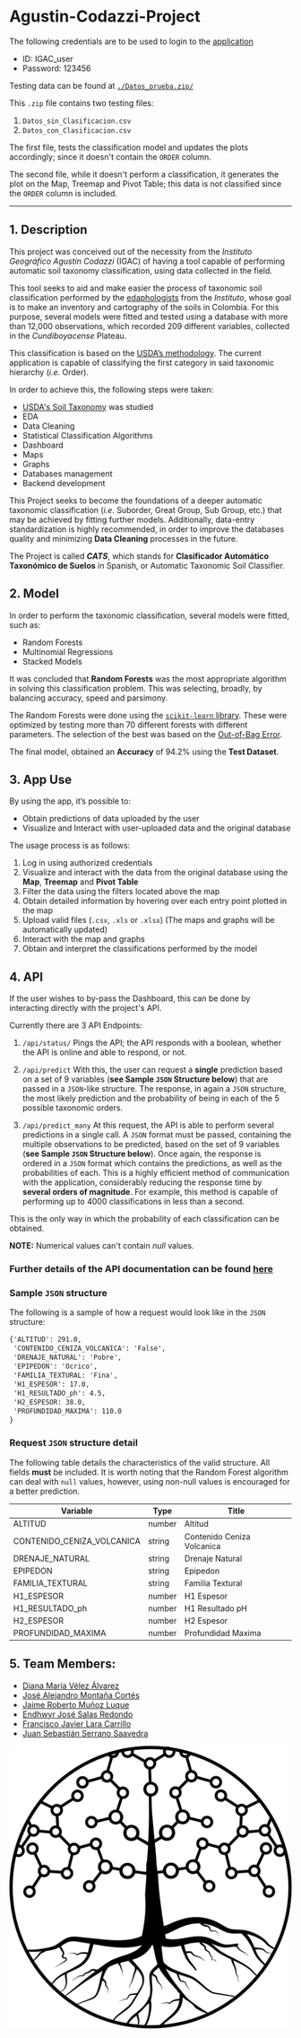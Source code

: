# Agustin-Codazzi-Project

The following credentials are to be used to login to the [application](https://www.cats19.tech) 
-	ID: IGAC_user
-	Password: 123456

Testing data can be found at [`./Datos_prueba.zip/`](https://github.com/DS4A-Team19-2021/Agustin-Codazzi-Project/blob/main/Datos_prueba.zip)

This `.zip` file contains two testing files:

1.	`Datos_sin_Clasificacion.csv`
2.	`Datos_con_Clasificacion.csv`

The first file, tests the classification model and updates the plots accordingly; since it doesn't contain the `ORDER` column.

The second file, while it doesn't perform a classification, it generates the plot on the Map, Treemap and Pivot Table; this data is not classified since the `ORDER` column is included.

-------

## 1.	Description

This project was conceived out of the necessity from the _Instituto Geográfico Agustín Codazzi_ (IGAC) of having a tool capable of performing automatic soil taxonomy classification, using data collected in the field. 

This tool seeks to aid and make easier the process of taxonomic soil classification performed by the [edaphologists](https://en.wikipedia.org/wiki/Edaphology) from the _Instituto_, whose goal is to make an inventory and cartography of the soils in Colombia.  For this purpose, several models were fitted and tested using a database with more than 12,000 observations, which recorded 209 different variables, collected in the _Cundiboyacense_ Plateau.

This classification is based on the [USDA’s methodology](https://www.nrcs.usda.gov/wps/portal/nrcs/main/soils/survey/class/). The current application is capable of classifying the first category in said taxonomic hierarchy (_i.e._ Order).

In order to achieve this, the following steps were taken:
-	[USDA's Soil Taxonomy]() was studied
-	EDA
-	Data Cleaning
-	Statistical Classification Algorithms
-	Dashboard
-	Maps
-	Graphs
-	Databases management
-	Backend development

This Project seeks to become the foundations of a deeper automatic taxonomic classification (_i.e._ Suborder, Great Group, Sub Group, etc.) that may be achieved by fitting further models. Additionally,  data-entry standardization is highly recommended, in order to improve the databases quality and minimizing __Data Cleaning__ processes in the future.

The Project is called ___CATS___, which stands for __Clasificador Automático Taxonómico de Suelos__ in Spanish, or Automatic Taxonomic Soil Classifier. 


## 2.	Model
	
In order to perform the taxonomic classification, several models were fitted, such as:

-	Random Forests
-	Multinomial Regressions
-	Stacked Models

It was concluded that __Random Forests__ was the most appropriate algorithm in solving this classification problem. This was selecting, broadly, by balancing accuracy, speed and parsimony. 
 
The Random Forests were done using the [`scikit-learn` library]( https://scikit-learn.org/). These were optimized by testing more than 70 different forests with different parameters. The selection of the best was based on the [Out-of-Bag Error](https://en.wikipedia.org/wiki/Out-of-bag_error). 

The final model, obtained an __Accuracy__ of 94.2% using the __Test Dataset__. 


## 3.	App Use

By using the app, it’s possible to:
*	Obtain predictions of data uploaded by the user
*	Visualize and Interact with user-uploaded data and the original database
 
The usage process is as follows:
1.	Log in using authorized credentials
2.	Visualize and interact with the data from the original database using the __Map__, __Treemap__ and __Pivot Table__
3.	Filter the data using the filters located above the map
4.	Obtain detailed information by hovering over each entry point plotted in the map
5.	Upload valid files (`.csv`, `.xls` or `.xlsx`) (The maps and graphs will be automatically updated)
7.	Interact with the map and graphs
8.	Obtain and interpret the classifications performed by the model


## 4.	API

If the user wishes to by-pass the Dashboard, this can be done by interacting directly with the project's API.

Currently there are 3 API Endpoints:

1.	`/api/status/`
	Pings the API; the API responds with a boolean, whether the API is online and able to respond, or not.
	

2.	`/api/predict`
	With this, the user can request a __single__ prediction based on a set of 9 variables (__see Sample `JSON` Structure below__) that are passed in a `JSON`-like structure. The response, in again a `JSON` structure, the most likely prediction and the probability of being in each of the 5 possible taxonomic orders.

3.	`/api/predict_many`
	At this request, the API is able to perform several predictions in a single call.  A `JSON` format must be passed, containing the multiple observations to be predicted, based on the set of 9 variables (__see Sample `JSON` Structure below__). Once again, the response is ordered in a `JSON` format which contains the predictions, as well as the probabilities of each. This is a highly efficient method of communication with the application, considerably reducing the response time by __several orders of magnitude__. For example, this method is capable of performing up to 4000 classifications in less than a second. 

This is the only way in which the probability of each classification can be obtained. 

**NOTE:** Numerical values can't contain _null_ values. 

### Further details of the API documentation can be found [here](http://api.cats19.tech/docs)


### Sample `JSON` structure

The following is a sample of how a request would look like in the `JSON` structure:

```
{'ALTITUD': 291.0,
 'CONTENIDO_CENIZA_VOLCANICA': 'False',
 'DRENAJE_NATURAL': 'Pobre',
 'EPIPEDON': 'Ocrico',
 'FAMILIA_TEXTURAL: 'Fina',
 'H1_ESPESOR': 17.0,
 'H1_RESULTADO_ph': 4.5,
 'H2_ESPESOR: 38.0,
 'PROFUNDIDAD_MAXIMA': 110.0
}
```


### Request `JSON` structure detail

The following table details the characteristics of the valid structure. All fields __must__ be included. It is worth noting that the Random Forest algorithm can deal with `null` values, however, using non-null values is encouraged for a better prediction.

| Variable                   | Type   | Title                      |
|----------------------------|--------|----------------------------|
| ALTITUD                    | number | Altitud                    |
| CONTENIDO_CENIZA_VOLCANICA | string | Contenido Ceniza Volcanica |
| DRENAJE_NATURAL            | string | Drenaje Natural            |
| EPIPEDON                   | string | Epipedon                   |
| FAMILIA_TEXTURAL           | string | Familia Textural           |
| H1_ESPESOR                 | number | H1 Espesor                 |
| H1_RESULTADO_ph            | number | H1 Resultado pH            |
| H2_ESPESOR                 | number | H2 Espesor                 |
| PROFUNDIDAD_MAXIMA         | number | Profundidad Maxima         |


## 5.	Team Members:

-	[Diana María Vélez Álvarez](https://www.linkedin.com/in/diana-velez-alvarez/)
-	[José Alejandro Montaña Cortés](https://www.linkedin.com/in/jose-alejandro-montana-cortes-011888206/)
-	[Jaime Roberto Muñoz Luque](https://www.linkedin.com/in/jaime-roberto-mu%C3%B1oz-luque-m-sc-76a79028/)
-	[Endhwyr José Salas Redondo](https://www.linkedin.com/in/endhwyr-salas-322867211/)
-	[Francisco Javier Lara Carrillo](https://www.linkedin.com/in/francisco-javier-lara-carrillo-79217064/)
-	[Juan Sebastián Serrano Saavedra](https://www.linkedin.com/in/juan-sebastian-serrano-saavedra/)


![imagen](https://raw.githubusercontent.com/DS4A-Team19-2021/Agustin-Codazzi-Project/main/Images/logo_igac_fondo_blanco.png)

